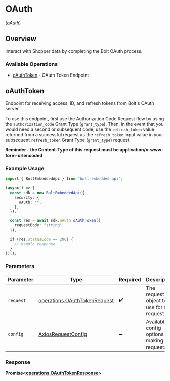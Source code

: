 # OAuth
(*oAuth*)

## Overview

Interact with Shopper data by completing the Bolt OAuth process.


### Available Operations

* [oAuthToken](#oauthtoken) - OAuth Token Endpoint

## oAuthToken

Endpoint for receiving access, ID, and refresh tokens from Bolt's OAuth server. 

To use this endpoint, first use the Authorization Code Request flow by using the `authorization_code` Grant Type (`grant_type`). Then, in the event that you would need a second or subsequent code, use the `refresh_token` value returned from a successful request as the `refresh_token` input value in your subsequent `refresh_token` Grant Type (`grant_type`) request.

 **Reminder - the Content-Type of this request must be application/x-www-form-urlencoded**


### Example Usage

```typescript
import { BoltEmbeddedApi } from "bolt-embedded-api";

(async() => {
  const sdk = new BoltEmbeddedApi({
    security: {
      oAuth: "",
    },
  });

  const res = await sdk.oAuth.oAuthToken({
    requestBody: "string",
  });

  if (res.statusCode == 200) {
    // handle response
  }
})();
```

### Parameters

| Parameter                                                                    | Type                                                                         | Required                                                                     | Description                                                                  |
| ---------------------------------------------------------------------------- | ---------------------------------------------------------------------------- | ---------------------------------------------------------------------------- | ---------------------------------------------------------------------------- |
| `request`                                                                    | [operations.OAuthTokenRequest](../../models/operations/oauthtokenrequest.md) | :heavy_check_mark:                                                           | The request object to use for the request.                                   |
| `config`                                                                     | [AxiosRequestConfig](https://axios-http.com/docs/req_config)                 | :heavy_minus_sign:                                                           | Available config options for making requests.                                |


### Response

**Promise<[operations.OAuthTokenResponse](../../models/operations/oauthtokenresponse.md)>**

